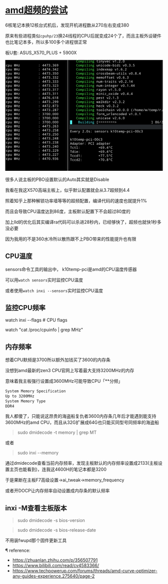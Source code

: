 # [amd超频的尝试](/2021/05/amd_overclock.md)

6核笔记本换12核台式机后，发现开机进程数从270左右变成380

原来有些进程类似`cpuhp/23`换24线程的CPU后就变成24个了，而且主板外设硬件也比笔记本多，所以多100多个进程很正常

板U套: ASUS_X570_PLUS + 5900X

![](amd_compile_pbo.gif)

很多人说主板的PBO设置默认的Auto其实就是Disable

我看在我这X570高端主板上，似乎默认配置就会从3.7超频到4.4

照着知乎上那种解锁功率墙等等的超频配置，编译代码的速度也就提升1%

而且会导致CPU温度达到86度，主板默认配置下不会超过80度的

加上lld的优化后其实编译ra代码可以杀进28秒内，已经够快了，超频也就快1秒多没必要

因为我用的不是360水冷所以散热跟不上PBO带来的性能提升也有限

## CPU温度

sensors命令工具的输出中， k10temp-pci是amd的CPU温度传感器

可以用`watch sensors`实时监控CPU温度

或者使用`watch inxi --sensors`实时监控CPU温度

## 监控CPU频率

watch inxi --flags # CPU flags

watch "cat /proc/cpuinfo | grep MHz"

## 内存频率

想着CPU默频是3700所以额外加钱买了3600的内存条

没想到amd最新的zen3 CPU官网上写着最大支持3200MHz的内存

意味着我主板强行设置成3600MHz可能导致CPU「**分频」

```
System Memory Specification
Up to 3200MHz
System Memory Type
DDR4
```

我人都傻了，只能说这昂贵的海盗船复仇者3600内存条几年后才能遇到能支持3600MHz的amd CPU，而且从32G扩展成64G也只能买同型号同频率的海盗船

> sudo dmidecode -t memory | grep MT

或者

> sudo inxi --memory

通过dmidecode查看当前内存频率，发现主板默认的内存频率设置成2133(主板设置主页也能看到)，连我这4600H的笔记本都是3200

于是果断在主板F7高级设置->ai_tweak->memory_frequency

或者开DOCP让内存频率自动设置成内存条的默认频率

## inxi -M查看主板版本

> sudo dmidecode -s bios-version

> sudo dmidecode -s bios-release-date

不用装fwupd那个固件更新工具

¶ reference:
- <https://zhuanlan.zhihu.com/p/356507791>
- <https://www.bilibili.com/read/cv4583366/>
- <https://www.techpowerup.com/forums/threads/amd-curve-optimizer-any-guides-experience.275640/page-2>
